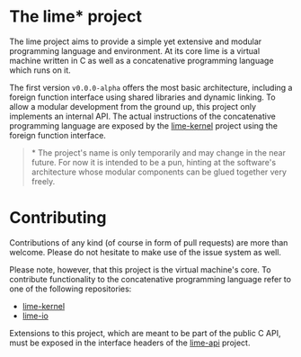 # The lime* project

The lime project aims to provide a simple yet extensive and modular programming language and environment. 
At its core lime is a virtual machine written in C as well as a concatenative programming language which runs on it.

The first version `v0.0.0-alpha` offers the most basic architecture, including a foreign function interface using shared libraries and dynamic linking.
To allow a modular development from the ground up, this project only implements an internal API. 
The actual instructions of the concatenative programming language are exposed by the [lime-kernel](https://github.com/kuchenkruste/lime-kernel) project using the foreign function interface.

> \* The project's name is only temporarily and may change in the near future. For now it is intended to be a pun, hinting at the software's architecture whose modular components can be glued together very freely.

# Contributing

Contributions of any kind (of course in form of pull requests) are more than welcome. Please do not hesitate to make use of the issue system as well.

Please note, however, that this project is the virtual machine's core. To contribute functionality to the concatenative programming language refer to one of the following repositories:

* [lime-kernel](https://github.com/kuchenkruste/lime-kernel)
* [lime-io](https://github.com/kuchenkruste/lime-io)

Extensions to this project, which are meant to be part of the public C API, must be exposed in the interface headers of the [lime-api](https://github.com/kuchenkruste/lime-api) project.
